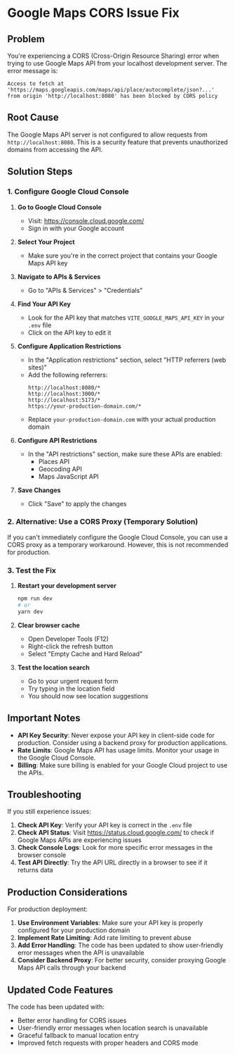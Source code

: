 # Google Maps CORS Issue Fix

## Problem
You're experiencing a CORS (Cross-Origin Resource Sharing) error when trying to use Google Maps API from your localhost development server. The error message is:
```
Access to fetch at 'https://maps.googleapis.com/maps/api/place/autocomplete/json?...' from origin 'http://localhost:8080' has been blocked by CORS policy
```

## Root Cause
The Google Maps API server is not configured to allow requests from `http://localhost:8080`. This is a security feature that prevents unauthorized domains from accessing the API.

## Solution Steps

### 1. Configure Google Cloud Console

1. **Go to Google Cloud Console**
   - Visit: https://console.cloud.google.com/
   - Sign in with your Google account

2. **Select Your Project**
   - Make sure you're in the correct project that contains your Google Maps API key

3. **Navigate to APIs & Services**
   - Go to "APIs & Services" > "Credentials"

4. **Find Your API Key**
   - Look for the API key that matches `VITE_GOOGLE_MAPS_API_KEY` in your `.env` file
   - Click on the API key to edit it

5. **Configure Application Restrictions**
   - In the "Application restrictions" section, select "HTTP referrers (web sites)"
   - Add the following referrers:
     ```
     http://localhost:8080/*
     http://localhost:3000/*
     http://localhost:5173/*
     https://your-production-domain.com/*
     ```
   - Replace `your-production-domain.com` with your actual production domain

6. **Configure API Restrictions**
   - In the "API restrictions" section, make sure these APIs are enabled:
     - Places API
     - Geocoding API
     - Maps JavaScript API

7. **Save Changes**
   - Click "Save" to apply the changes

### 2. Alternative: Use a CORS Proxy (Temporary Solution)

If you can't immediately configure the Google Cloud Console, you can use a CORS proxy as a temporary workaround. However, this is not recommended for production.

### 3. Test the Fix

1. **Restart your development server**
   ```bash
   npm run dev
   # or
   yarn dev
   ```

2. **Clear browser cache**
   - Open Developer Tools (F12)
   - Right-click the refresh button
   - Select "Empty Cache and Hard Reload"

3. **Test the location search**
   - Go to your urgent request form
   - Try typing in the location field
   - You should now see location suggestions

## Important Notes

- **API Key Security**: Never expose your API key in client-side code for production. Consider using a backend proxy for production applications.
- **Rate Limits**: Google Maps API has usage limits. Monitor your usage in the Google Cloud Console.
- **Billing**: Make sure billing is enabled for your Google Cloud project to use the APIs.

## Troubleshooting

If you still experience issues:

1. **Check API Key**: Verify your API key is correct in the `.env` file
2. **Check API Status**: Visit https://status.cloud.google.com/ to check if Google Maps APIs are experiencing issues
3. **Check Console Logs**: Look for more specific error messages in the browser console
4. **Test API Directly**: Try the API URL directly in a browser to see if it returns data

## Production Considerations

For production deployment:

1. **Use Environment Variables**: Make sure your API key is properly configured for your production domain
2. **Implement Rate Limiting**: Add rate limiting to prevent abuse
3. **Add Error Handling**: The code has been updated to show user-friendly error messages when the API is unavailable
4. **Consider Backend Proxy**: For better security, consider proxying Google Maps API calls through your backend

## Updated Code Features

The code has been updated with:

- Better error handling for CORS issues
- User-friendly error messages when location search is unavailable
- Graceful fallback to manual location entry
- Improved fetch requests with proper headers and CORS mode 